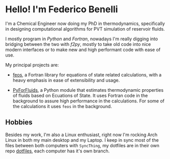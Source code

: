 # Hello! I'm Federico Benelli
I'm a Chemical Engineer now doing my PhD in thermodynamics, specifically
in designing computational algorithms for PVT simulation of reservoir fluids.

I mostly program in _Python_ and _Fortran_, nowadays I'm really digging into
bridging between the two with _f2py_, mostly to take old code into nice modern
interfaces or to make new and high performant code with ease of use.

My principal projects are:

- [feos](https://www.github.com/fedebenelli/feos), a Fortran library for
  equations of state related calculations, with a heavy emphasis in
  ease of extensibility and usage.

- [PyForFluids](https://www.github.com/fedebenelli/pyforfluids), a Python
  module that estimates thermodynamic properties of fluids based on Ecuations
  of State. It uses Fortran code in the background to assure high performance
  in the calculations. For some of the calculations it uses `feos` in the
  background.


## Hobbies
Besides my work, I'm also a Linux enthusiast, right now I'm rocking Arch Linux
in both my main desktop and my Laptop. I keep in sync most of the files 
between both computers with `SyncThing`, my dotfiles are in their own repo
[dotfiles](https://www.github.com/fedebenelli/dotfiles), each computer has it's
own branch.
